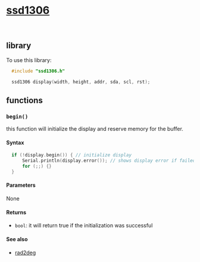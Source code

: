 # [ssd1306]()

<br/>

## library
To use this library:
```cpp
  #include "ssd1306.h"

  ssd1306 display(width, height, addr, sda, scl, rst);
```

## functions

### `begin()`

this function will initialize the display and reserve memory for the buffer.

#### Syntax
```c++
  if (!display.begin()) { // initialize display
      Serial.println(display.error()); // shows display error if failed
      for (;;) {}
  }
```

#### Parameters
None

#### Returns
* `bool`: it will return true if the initialization was successful

#### See also
* [rad2deg](#rad2deg)
